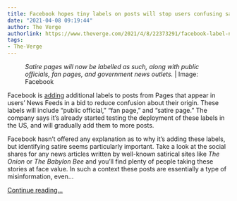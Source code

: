 ```yaml
---
title: Facebook hopes tiny labels on posts will stop users confusing satire with reality
date: "2021-04-08 09:19:44"
author: The Verge
authorlink: https://www.theverge.com/2021/4/8/22373291/facebook-label-news-feed-page-posts-fan-satire-public-official
tags:
- The-Verge
---
```

<figure>
      <img alt="" src="https://cdn.vox-cdn.com/thumbor/wsvt337l-lvq2ewNU4Okrs8dI2w=/0x107:3800x2640/1310x873/cdn.vox-cdn.com/uploads/chorus_image/image/69093953/facebook_satire_pages.0.jpg" />
        <figcaption><em>Satire pages will now be labelled as such, along with public officials, fan pages, and government news outlets. </em> | Image: Facebook</figcaption>
    </figure>

  <p id="LQzkML">Facebook is <a href="https://twitter.com/fbnewsroom/status/1379887135998763014?s=20">adding</a> additional labels to posts from Pages that appear in users’ News Feeds in a bid to reduce confusion about their origin. These labels will include “public official,” “fan page,” and “satire page.” The company says it’s already started testing the deployment of these labels in the US, and will gradually add them to more posts.</p>
<p id="etyjIU">Facebook hasn’t offered any explanation as to why it’s adding these labels, but identifying satire seems particularly important. Take a look at the social shares for any news articles written by well-known satirical sites like <em>The Onion</em> or <em>The Babylon Bee</em> and you’ll find plenty of people taking these stories at face value. In such a context these posts are essentially a type of misinformation, even...</p>
  <p>
    <a href="https://www.theverge.com/2021/4/8/22373291/facebook-label-news-feed-page-posts-fan-satire-public-official">Continue reading&hellip;</a>
  </p>